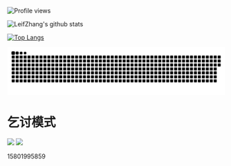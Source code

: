 
<!--
**Leifzhang/LeifZhang** is a ✨ _special_ ✨ repository because its `README.md` (this file) appears on your GitHub profile.


Here are some ideas to get you started:

- 🔭 I’m currently working on ...
- 🌱 I’m currently learning ...
- 👯 I’m looking to collaborate on ...
- 🤔 I’m looking for help with ...
- 💬 Ask me about ...
- 📫 How to reach me: ...
- 😄 Pronouns: ...
- ⚡ Fun fact: ...
-->

![Profile views](https://gpvc.arturio.dev/LeifZhang)

![LeifZhang's github stats](https://github-readme-stats.vercel.app/api?username=Leifzhang&show_icons=true)

[![Top Langs](https://github-readme-stats.vercel.app/api/top-langs/?username=Leifzhang&layout=compact)](https://github.com/anuraghazra/github-readme-stats)


<a href=#><img src="contributions.svg"></a>

# 乞讨模式

<img src="https://p6-juejin.byteimg.com/tos-cn-i-k3u1fbpfcp/fccfdf850ccd42068f67d88b35e4a9db~tplv-k3u1fbpfcp-watermark.image" width="300"/>


<img src="https://p9-juejin.byteimg.com/tos-cn-i-k3u1fbpfcp/860d7e4c75b1466bab8058f1e7f53274~tplv-k3u1fbpfcp-watermark.image" width="300" />


15801995859
